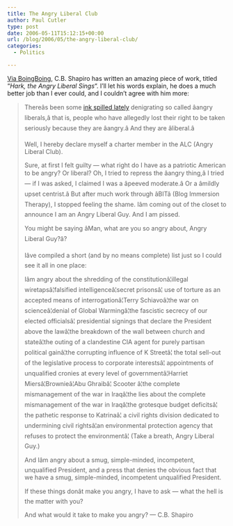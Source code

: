 ```yaml
---
title: The Angry Liberal Club
author: Paul Cutler
type: post
date: 2006-05-11T15:12:15+00:00
url: /blog/2006/05/the-angry-liberal-club/
categories:
  - Politics

---
```

[Via BoingBoing][1], C.B. Shapiro has written an amazing piece of work, titled &#8220;_Hark, the Angry Liberal Sings_&#8220;. I&#8217;ll let his words explain, he does a much better job than I ever could, and I couldn&#8217;t agree with him more:

> Thereâs been some [ink spilled lately][2] denigrating so called âangry liberals,â that is, people who have allegedly lost their right to be taken seriously because they are âangry.â And they are âliberal.â
> 
> Well, I hereby declare myself a charter member in the ALC (Angry Liberal Club).
> 
> Sure, at first I felt guilty &#8212; what right do I have as a patriotic American to be angry? Or liberal? Oh, I tried to repress the âangry thing,â I tried &#8212; if I was asked, I claimed I was a âpeeved moderate.â Or a âmildly upset centrist.â But after much work through âBITâ (Blog Immersion Therapy), I stopped feeling the shame. Iâm coming out of the closet to announce I am an Angry Liberal Guy. And I am pissed.
> 
> You might be saying âMan, what are you so angry about, Angry Liberal Guy?â?
> 
> Iâve compiled a short (and by no means complete) list just so I could see it all in one place:
> 
> Iâm angry about the shredding of the constitutionâ¦illegal wiretapsâ¦falsified intelligenceâ¦secret prisonsâ¦ use of torture as an accepted means of interrogationâ¦Terry Schiavoâ¦the war on scienceâ¦denial of Global Warmingâ¦the fascistic secrecy of our elected officialsâ¦ presidential signings that declare the President above the lawâ¦the breakdown of the wall between church and stateâ¦the outing of a clandestine CIA agent for purely partisan political gainâ¦the corrupting influence of K Streetâ¦ the total sell-out of the legislative process to corporate interestsâ¦ appointments of unqualified cronies at every level of governmentâ¦Harriet Miersâ¦Brownieâ¦Abu Ghraibâ¦ Scooter â¦the complete mismanagement of the war in Iraqâ¦the lies about the complete mismanagement of the war in Iraqâ¦the grotesque budget deficitsâ¦ the pathetic response to Katrinaâ¦ a civil rights division dedicated to undermining civil rightsâ¦an environmental protection agency that refuses to protect the environmentâ¦ (Take a breath, Angry Liberal Guy.)
> 
> And Iâm angry about a smug, simple-minded, incompetent, unqualified President, and a press that denies the obvious fact that we have a smug, simple-minded, incompetent unqualified President.
> 
> If these things donât make you angry, I have to ask &#8212; what the hell is the matter with you?
> 
> And what would it take to make you angry? &#8212; C.B. Shapiro

 [1]: http://www.boingboing.net/2006/05/10/angry_liberal_guy_ra.html
 [2]: http://www.huffingtonpost.com/eric-boehlert/on-lapdogs-and-richard-co_b_20729.html